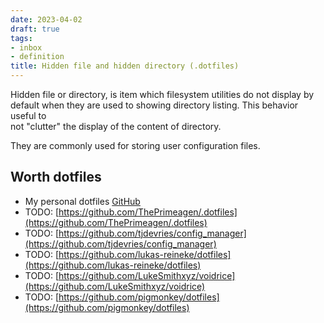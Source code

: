 ```yaml
---
date: 2023-04-02
draft: true
tags:
- inbox
- definition
title: Hidden file and hidden directory (.dotfiles)
---
```

   
Hidden file or directory, is item which filesystem utilities do not display by   
default when they are used to showing directory listing. This behavior useful to   
not "clutter" the display of the content of directory.   
   
They are commonly used for storing user configuration files.   
   
## Worth dotfiles   
   
   
- My personal dotfiles [GitHub](https://github.com/inom-Turdikulov/dotfiles)   
- TODO: [https://github.com/ThePrimeagen/.dotfiles](https://github.com/ThePrimeagen/.dotfiles)   
- TODO: [https://github.com/tjdevries/config_manager](https://github.com/tjdevries/config_manager)   
- TODO: [https://github.com/lukas-reineke/dotfiles](https://github.com/lukas-reineke/dotfiles)   
- TODO: [https://github.com/LukeSmithxyz/voidrice](https://github.com/LukeSmithxyz/voidrice)   
- TODO: [https://github.com/pigmonkey/dotfiles](https://github.com/pigmonkey/dotfiles)